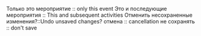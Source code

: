 Только это мероприятие :: only this event 
Это и последующие мероприятия :: This and subsequent activities
Отменить несохраненные изменения?::Undo unsaved changes?
отмена :: cancellation
не сохранять ::   don't save